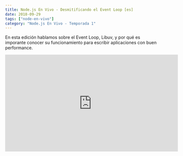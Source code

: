 ```yaml
---
title: Node.js En Vivo - Desmitificando el Event Loop [es]
date: 2018-09-29
tags: ["node-en-vivo"]
category: "Node.js En Vivo - Temporada 1"
---
```


En esta edición hablamos sobre el Event Loop, Libuv, y por qué es imporante conocer su funcionamiento para escribir aplicaciones con buen performance.

<iframe class="mt-2" width="560" height="315" src="https://www.youtube.com/embed/Eqq2Rb7LzYE" title="YouTube video player" frameborder="0" allow="accelerometer; autoplay; clipboard-write; encrypted-media; gyroscope; picture-in-picture" allowfullscreen></iframe>
